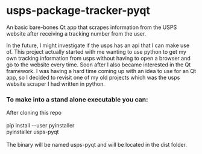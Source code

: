 # usps-package-tracker-pyqt
An basic bare-bones Qt app that scrapes information from the USPS website after receiving a tracking number from the user.

 In the future, I might investigate if the usps has an api that I can make use of. This project actually started with me wanting to use python to get my own tracking information from usps without having to open a browser and go to the website every time. Soon after I also became interested in the Qt framework. I was having a hard time coming up with an idea to use for an Qt app, so I decided to revisit one of my old projects which was the usps website scraper I had written in python.

<h3>To make into a stand alone executable you can:</h3>
After cloning this repo<br><br>
pip install --user pyinstaller<br>
pyinstaller usps-pyqt
<br><br>
The binary will be named usps-pyqt and will be located in the dist folder.
